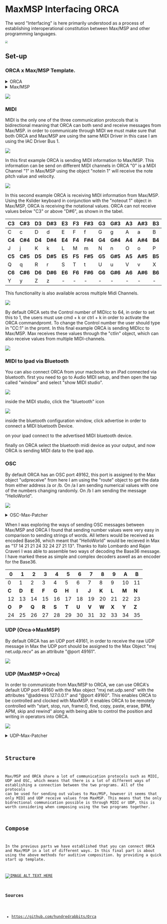 # MaxMSP Interfacing ORCA
The word "Interfacing" is here primarily understood as a process of establishing interoperational constitution between Max/MSP and other programming languages.

<img src="./media/Logo_ORCAAufbauMaxMSP.png" style="zoom:50%;" />

## Set-up

### ORCA x Max/MSP Template.
<details>
  <summary>ORCA</summary>
.........
.........
..D2.....
..*......
..:04C...
.........
.........

</details>

<details>
  <summary>Max/MSP</summary>
<pre><code>
----------begin_max5_patcher----------
687.3ocyVssihCCC841uBTeFPMkVJy9qrZDJT7.YTZBJIkEzH1u8M2JWC2Fp
FsOzzFGWe7wwwNeEGkLiuAjI89Uue2KJ5q3nHqHifH+7njZ7lJJVZUKgRVCC
WfIr+lz2s7ZrfgqgqrJYtcA9rOGflzJbEVUsjvVLU.UJG5n2Fl1uGZzHyq27
SJGl16c++vZpILJnrtQlWn1szVByX.sh2vr1J8vOvaTs+QgWpSjZ6Jvgahjr
fgoI8O9KyyGTNVY9fRjZ699dWWnIqBDSAFdF0ZEjeMIdMLeJVoDjYMJ3vWRe
.0GQMwLZCv+nUbq7iMeqK5oyIq0vHJoZqC87.JTqiUl0FTlNLjAnb1hquoch
pDMVDL8R5dFfXaVy3fv4sgKhO.k0FMOQI4RtPExobptKN9vK63t39OXRaEut
FzYG98IErQ4jujMbeNo.jZcvJBmMkRXv9Dpr.oxk2JUdrMIdRoYbTlYLK8ZY
xnfYqocHIWCzPGFGeCFL4HBjM9mh.0fThW.WP.TH2O+Va.E4FetnvNlZ8+r6
UJ4T+GcsxE5JAcH0RCQsQ2fZkn+yXFC9i1oufXywUgZATd2N.YSPG5.7rbKs
6HP01JJDhBE2kBtyM4i5zcGeyotbOpVo6.cIAyuKAcoe9JaYOWggelzOFWA5
NfANbc+DPKsPSJ9Nraz0XGgYuKwQuNgtVLRLccN6xXV2zH+zXfj2HpZsc6cq
5g16pyAohvr8xNRoRmNACyOEPoO.PouHPEO.NmwZtXNHtdcfNG4zKQF8ZAWs
QytGx4cwt3CjsX5C8x.k+.wxhNHaA8.3jeANtic3UqVCBoWYKD5hLexsanS5
amRXto1i8IBXMoUeac7DrPWMQoKkzHb2ecyXWczjZtN0f0P7YGZxogzV.ybW
W4JriG15bw6h+GvfS6Ru
-----------end_max5_patcher-----------
</code></pre>
</details>

![](./media/Max:MSP-ORCA-Template.png)

### MIDI

MIDI is the only one of the three communication protocols that is bidirectional meaning that ORCA can both send and receive messages from Max/MSP. in order to communicate through MIDI we must make sure that both ORCA and Max/MSP are using the same MIDI Driver in this case I am using the IAC Driver Bus 1.

![](./media/MaxMSP-Aufbau-ORCA-MIDI-Driver-Select.gif)

In this first example ORCA is sending MIDI information to Max/MSP. This information can be send on different MIDI channels in ORCA "0" is a MIDI Channel "1" in Max/MSP using the object "notein 1" will receive the note pitch value and velocity.

![](./media/MaxMSP-Aufbau-ORCA-Midiin.gif)

In this second example ORCA is receiving MIDI information from Max/MSP. Using the Kslider keyboard in conjunction with the "noteout 1" object in Max/MSP, ORCA is receiving the notational values. ORCA can not receive values below "C3" or above "D#6", as shown in the tabel.

| C3     | C#3     | D3     | D#3     | E3     | F3     | F#3     | G3     | G#3     | A3     | A#3     | B3     |
| ------ | ------- | :----- | ------- | ------ | ------ | ------- | ------ | ------- | ------ | ------- | ------ |
| C      | c       | D      | d       | E      | F      | f       | G      | g       | A      | a       | B      |
| **C4** | **C#4** | **D4** | **D#4** | **E4** | **F4** | **F#4** | **G4** | **G#4** | **A4** | **A#4** | **B4** |
| J      | j       | K      | k       | L      | M      | m       | N      | n       | O      | o       | P      |
| **C5** | **C#5** | **D5** | **D#5** | **E5** | **F5** | **F#5** | **G5** | **G#5** | **A5** | **A#5** | **B5** |
| Q      | q       | R      | r       | S      | T      | t       | U      | u       | V      | v       | X      |
| **C6** | **C#6** | **D6** | **D#6** | **E6** | **F6** | **F#6** | **G6** | **G#6** | **A6** | **A#6** | **B6** |
| Y      | y       | Z      | z       | -      | -      | -       | -      | -       | -      | -       | -      |

This functionality is also available across multiple Midi Channels.

![](./media/MaxMSP-Aufbau-ORCA-MidiOut.gif)

By default ORCA sets the Control number of MIDIcc to 64, in order to set this to 1, the users must use cmd + k or ctrl + k in order to activate the ORCA commandpromt. To change the Control number the user should type in "CC:1" in the promt. In this final example ORCA is sending MIDIcc to Max/MSP. Max receives these values through the "ctlin" object, which can also receive values from multiple MIDI-channels.

![](./media/MaxMSP-Aufbau-ORCA-MIDIcc.gif)

### MIDI to Ipad via Bluetooth

You can also connect ORCA from your macbook to an iPad connected via bluetooth. first you need to go to Audio MIDI setup, and then open the tap called "window" and select "show MIDI studio". 

![](./media/show-midi-studio.png)

inside the MIDI studio, click the "bluetooth" icon

![](./media/click-bluetooth-icon.png)

inside the bluetooth configuration window, click advertise in order to connect a MIDI bluetooth Device.

on your ipad connect to the advertised MIDI bluetooth device.

finally on ORCA select the bluetooth midi device as your output, and now ORCA is sending MIDI data to the ipad app.

### OSC

By default ORCA has an OSC port 49162, this port is assigned to the Max object "udpreceive" from here I am using the "route" object to get the data from either address /a or /b. On /a I am sending numerical values with one of the numbers changing randomly. On /b I am sending the message "HelloWorld".

![](./media/MaxMSP-Aufbau-ORCA-OSC-and-Base36-encoding-and-decoding.gif)
<details>
  <summary>OSC-Max-Patcher</summary>
  <pre><code>
----------begin_max5_patcher----------
1202.3oc0ZsraaiCEcs8WgfPW5wPjTublMMKmUy1NnMHf1hNUoRTBjTNISQ+
2G9PxOlRaKYKqnfBnFSQqCO2yk2GT9mSm3tr3UB204Nmu5LYxOmNYhdH0.Sp
+7D2b7qqxvb8zbyIbN9Ih6Ly8DjWE5wAgMCklnGnX4y+AxuYPZUdJMiHzODX
8fkXwpumRe5QFYkvrHBCCmGLyA34M2alCbg5CP3bOmG18fJpDMOIP8nlgDuU
RLOFWWmGT24WSmptL6ZIWfMxg5L4fAuijaUQdNgJ9Mx8WTNgIb96RBCKJX1X
JvJSAmho.EEChUWWfzz06nD06BXSV5Fx7jTbVyRaClQw4jCu4WgOXgOfs7oD
yjeGAg8HghWlQ1mVskqA.M+hBTW8071O9nbEdTQcli65rBr7o17M43MjjGwB
AKcYkfr6u30FlZKih7YUjh0MC2L99Dj+8BlXqE5e3jFK2AypYA4Y4dUzTAW7
V1QmPVA8I6ZfYtZIt4+tM5MxpdC6S8123U+wRu+x.p2nATuA1z6nav1af2Gp
s2kE7gRtACmbaK2zMXq8GKs9KCmV2CBMk7hT19shPJw+vwy7ul6stftij2yr
K+.n8ZS7OtHijanUUg4Go05PS0ImuLL05gm9uFGK4zGlROkwskqboH8su8ml
Kf.80s7NKkRVUTQE66S1RiWmqOu13AA9lMJ5jfnfQtw6S.kI6SP8Uj9peGcy
BtPKEHxDRA4Mpcyt2ZYxK5JoCh8UjNH58nAmSDZg28.K.6JN5rjuIvhGXTq3
uvREj6bteuPJgcxB4egNGaic7gv9bXniNYffWnApIjwH2.QXXNwBsi6dnRTj
4bQzISVzRVeioWIlKrRuNerOv338nW73fdqJJeyF6.clc996pYF4ONX25TZh
sFC67VRn2dravSnUkujX6.47CNUWOdcrqGjGTmz1bjcmqNkS10yRL8o9M4Mi
TRnINLxKRI8Na1Bj6kw2XcsqKBFVO1iqov9TSUIYG6ZJ+GokVUTO2KisFEMF
LRTTzh9TQAPznWQwk41DTTj6kQ1ZAEMNRpvpn1pxyqq4TVrXW4.ik2v0ZkC5
cd1ZDpy06.LmbV8onMRJmiKJJswtNqdA6WtCXjTqZF1Zwbcka6Wm5PGE8zQV
VZOxRXmy8Cd+hqbzDE8a0bfQaZh7We1gRDyqRJmyUp5mwIILoOsLdezb4ZcN
v4ykELgLpAHzZvntp2ZOZn4c0Ai6otSzea84t9+9oSnW.pwOz1vKpXqZdTM+
tHb1sHRHbQJEKRKn6MI8IP4.Oh.zZnPsFJvUBk5HoOOTpCr2AcsPAaMTWqAL
p0Hcs1OTqQx6JQRcDMmGp9.HzPADXn.ZfvIBNP.ENP3zFWtvd.G+1.jOpOPZ
nbt8aiufpq4qGIuAhRpdiOKPnn9.onAhRvgx10JuAS9nl5YXIxBOO5uzt9D3
CiCuEXv0kten1ooeOusHI7Mw71RvuIFXX6pcKnOrwfEstjzqGq1XRg8ARW1t
eSqD3xxMDFudxZLjMT8bgVYimo+XJ07QcOJtLxlzl4aFAyj89HjM9TwLuVxW
CMugV27BoOBsJs1MQxNIj5l0TuBSdI1PDcOcS+0z+CjDmqJI
-----------end_max5_patcher-----------
</code></pre>
</details>

When I was exploring the ways of sending OSC messages between Max/MSP and ORCA I found that sending number values were very easy in comparison to sending strings of words. All letters would be received as encoded Base36, which meant that "HelloWorld" would be recieved in Max as "17 14 21 21 24 32 24 27 21 13". Thanks to Italo Lombardo and Rajan Craveri I was able to assemble two ways of decoding the Base36 message. I have marked these as simple and complex decoders aswell as an encoder for the Base36.

| **0** | **1** | **2** | **3** | **4** | **5** | **6** | **7** | **8** | **9** | **A** | **B** |
| ----- | ----- | ----- | ----- | ----- | ----- | ----- | ----- | ----- | ----- | ----- | ----- |
| 0     | 1     | 2     | 3     | 4     | 5     | 6     | 7     | 8     | 9     | 10    | 11    |
| **C** | **D** | **E** | **F** | **G** | **H** | **I** | **J** | **K** | **L** | **M** | **N** |
| 12    | 13    | 14    | 15    | 16    | 17    | 18    | 19    | 20    | 21    | 22    | 23    |
| **O** | **P** | **Q** | **R** | **S** | **T** | **U** | **V** | **W** | **X** | **Y** | **Z** |
| 24    | 25    | 26    | 27    | 28    | 29    | 30    | 31    | 32    | 33    | 34    | 35    |



### UDP (Orca->MaxMSP)

By default ORCA has an UDP port 49161, in order to receive the raw UDP message in Max the UDP port should be assigned to the Max Object "mxj net.udp.recv" as an attribute "@port 49161".

![](./media/MaxMSP-Aufbau-ORCA-RawUDP.gif)

### UDP (MaxMSP->Orca)

In order to communicate from Max/MSP to ORCA, we can use ORCA's default UDP port 49160 with the Max object "mxj net.udp.send" with the attributes "@address 127.0.0.1" and "@port 49160". This enables ORCA to be controlled and clocked with MaxMSP. it enables ORCA to be remotely controlled with "start, stop, run, frame:0, find, copy, paste, erase, BPM, APM, skip and rewind" along with being able to control the position and writing in operators into ORCA.

![](./media/ORCA_MaxBPMAPM.gif)

<details>
  <summary>UDP-Max-Patcher</summary>
  <pre><code>
----------begin_max5_patcher---------- 6079.3oc6c01bjiab9yq9UvZp6CIUIqfFuRdNoJeWbxkWN633DGam6tRE0LT yxcGQNgCGs6ZW2+8PBPxgTZdAbH.GHJsWcRZ3KC59AMdP2.M.9qW8tY2k94n My79Zuev6cu6ud06dm7RkW3cUe9cydH7yyWEtQ9XyRh9T5ceX10pakG84b4k W688Q44QYat82t8g6J9c8Sjr8gzs4qhxkuNt5ppKk+k0QpxdVbR9rq8lcWXx xYd+T0SsNLe96iSVdaVz7b0Cxn92vt1CyuAcsG.P4uv3aPMuSQ4EmTWbnpKF uPJjEB9ufhDyZ+0GkUorUZ66lce7pnGKzf3zjxaAWWc8v0qac4205UJgnOjJ +h7ut4RwIpKAMWJK5w352mzb0vrBkLuPC2lIQiYelSms6qIcQTVx1X42j5h+ 7U0hjrZII7gnMqCmqd4xZu5auC1Pk3j7Gbp7WTezNPqnNe4pz4eLZQKPqnRZ cTRbx5rnMQI4g4UBdysWDce31U42deZR9l3+hr3ghph8c+6qDu8dyREPJ6eS Vb3pFoeYV7hzjRgnS0P4kqKtevCXRCAVakQ9DIgq2yKWXATfIG3laJTxsatK LqrV5tUQsLXKrzSSW08VMu2pn6yqt853jjmfh4oqO7MyhW99i7t2kVbyGN12 s7Natcah5t2VXPje6lvG6h14gqVU0vs6W+mCSheHLOJOVUEfQM2LJIrPQe+l 4YoqV0QeU24w8bmEEF3yi9T7h72KKn1FCEOd75ZinYM0xKhWFsIu60xCWto6 U1j+EEn25RauqpA7s4QOrdUgVz8A5Ps0t0ZaJtNW+XTcco6tOK8gMe4g6RW0 91c45fV24Y7cMjbGhnCHTokMIn7WhmQz8bxt1kWKBORAaR8M94qtp9Ot17fx Gi9x10GFOnGCOp3+e9uNINgH2HJ5Q.PRdMFR18vQAJzA.JFyj.0caKZ6lbll Gc5G7DlHXAQ9KZ8O6uIBkOqSQkUvHWzY9spV5RLabLg1DsxC7vdDOpGyi6I7 78B7PdeiWn225cm2+n2bues2Bu+IuHu+Yu689Nukd+Kdu26e0K16ey6Cd+6d ez668V48a7dv625k38e3k5867V68e58+4868x79u7138e6k68G7158+38n2e z6Sd+IuO68m89h2+q2eosLsJNIZd51DofwNX0Hmbx5wqe62uV98oayRgRBJP H4o.JVxtyOVi1NVXcZ0NVD6w4ogmIQlNT3LIyMPktxobO83D3GBP.w30S2X2 OWEHM7d4.tIAIkBdXv.oiVQXB4uP0+r28fQQr1xv7zGdHJoqWkx2HYQzmaEI kK.AU8haBLf2KL.uGLXWPTkc+c.umkJQ482O3rIca17Z68ZOPKh9riBUDOPd bRSPk+vNJM4SpU0SukiBG7zTNJXRrnbT5tkVxgrJ0hxg90K1WN.GQNvNhbPb D4f5HxAyQjCtiHGBGQN7cD4HvU3wbFBUWgQEbEJUvU3TAWgTEbEVUvUnUAWg WEbEhUvUXVwtByJ1Y7U0UXVwtByJ1UXVwtByJ1UXVwtByJ1UXVwtByJwUXVI tByJwYFF.WgYk3JLqDWgYk3JLqDWgYk3JLqDWgYk5JLqTWgYk5JLqTmYDVcE lUpqvrRcElUpqvrRcElUpqvrxbElUlqvrxbElUlqvrxblIuxUXVYtByJyUXV YtByJyUXV4tByJ2AXVqyDDMxUimmcIoYKTquD3BKb6KEbZDNjkDNtAx1lpKV ujWlUtzFVbqZYbbaXddV7cayUIpT60vSuVtAKWkdW3ppESPyhQYOqFgq1Ibx epfIcV0TqheL5lE6VcKydLbWI0byef8S8bYSUl8f2uJML+nKZJLVt7AHb0R+ ATK.nCsnof8snon6VzTOO4vgNUNM0JGo94wvUaiRu+4Kjpce80ZYS5y05daS hyaVRH66AdnPej4N6tkfR6auJMY4wf+m7cEJqZIn8+ks48oYsVCS+teyrqZa EaS6EpcrWH.cn1KjWC1KTCXu7sFwd4fqJyEQEUSQ62JANjUxIWEl.guaUXxN mEgI9sEg4aKBy2VDlusHLu7KitpUVwvWEc.0kVEcXwgAMrNqYMcANhbMLQEm dc6fODvgeac6bx0sCJv4V2NXCrlUfAutcryZVAnZG2OX0we.qcTzVcsyTX9o qbfm5QyePusKbdIK+uaSg2F8LtrNqizi54sjrU43M2u2NdSBBdyw62b79MGu eywaWwwaLwenNdiDioi21GXBXR2DM.v3R6qGHO3vfVu1EMz0o6.gZWBa.ao. HitGKjmtb4pH6uUJvgAa4.NhkyK3P1v9AyFulWD7HEuONX2rBbVw6i88cusf BLdfgxRBDuT2BJT82XBHv2Q2AJPZOQ4AVcme.o8bhWBkVTNzdme.IrtbnUVd X2cBi5wvQC4vlixRYOF5IGkbn1TN70FOfWsi1SXVV5mtsvAkCrY2ROzn8nlA 9qO7ebzj4fHtgHZl8Ur.tIn3yn5+wD8dLgnuBGSH.TAGf8eabgdabgdabgbn g+vGnxszUluJKSN+vXw9BGZ.Pr+Lx1fbL4tj9fhQiMcmS1FXRQ9OnP7M5TWW zs0lvkQ6EmP1Zml12WbyNalhn6YmqMiv+E1FnLhxuAyJy3czPYZDANBSS78d +MeUL382+O3g9a8xeeThmh+vNVOAfbvCpPPnxoT7YQViLo4Sbx7EQyOS0tqa 3mnkSs0CZ.8SMpC25Eglg6Ww4plA6gPyPeYQyfwJBVNcfiJOVvdkRxvU1NJD bPjLB9KLRl51MUVOCfjQHl7jLADrrCcJYvrLbzX4YGXOO6.osiIPC3E07f1n 4hfgx4xwNTHjLv5yxWcSHRvPyqWLmXzXHkGrXmo5+rjqSMvlGbb1NE3nVZTL UNiSNK6pSms3OQRaFNwhxaRYxU2Z0DlbrolImufo.GCXxwcDStKpuAXBav8F JlL9FXBzv+EouAXe9f8MH30ouAP.anD0BzT02.fSFJQs.dy2fmzZ0Dlb3opu Alvji7Z12…wUSXFYncFxHu3cMfwUI34vwhWVIOcsQvfydZLi85xufJjinVC 0CgilwmZbz0XiZx3GBEMS7lWAcnnLg8l+TydqJe1Mf4VvadDTv+CCsWPpXh3 QfIvBi1ba4lOEWHq3Azf6jpt.UM2iU6IVApUKx4n7jQczBFCvgALSANTzTCb JOQWMkki+TCb.t4ZVMpSq8XEEBNXviNIfeUFEBFAC0qP.MQiBA3AC0sPj+aQ gz0sngaugXSynPLg4F50bTHb.Zmo5Cv0aH.+xJqIEBYV0xDnA1OHDPdcl0j7 BupD6fvgj1jP.8E+5b.W.Cp1RzA2VBdY0VhpT1gmAxf+qzk4.Nv2TofL3yGs ADByrV9iTsFpvCN2RALZBfGBtvX3gqOO0GQ8In5kT2Y27.SlV6lWBhpkBEOz 8yqBVmoEzvqXUMAz3Jqz2zjni2QDV6s5LcgORfpQG6ri.Ev9u38uSPf1TPCh AN3E+T1zXaLbzffFokBdQK1rzh9NPiAmCgI6nVk4TmIv.i2Zje65wdUxKJ.n xgLTkfvCXQxCD7rwbiumY6w8qFY7QCbf+.BY5tKKT2PyDFPzokATCzX.KHiN zw0aYe6Ca90oeJw6aJ2yqN6MZvF8Vs2ZBLV8Bmu+N7QlBQQyoDSE0HQLAvCV 0J81D3g+KunnqUeCDE83lrIivlENmXpPEG2TMYDfFrvXPC75KJ5Z3y.QQSe4 uaPw3HSE2HcBrTHvBigFzoTTzM.yvihlxlxQQy7ACEEMkOpAAwsd1yTgLCOF Hylg0N1gQPUCMSX.4OwLfpgFCXAELVQQ+GVOvXnazZCDCMaJLyqTgwhgFASA 7.arXnQu.mI5Z02.wPilXyDMIvXwPilXyDc8h0vDPi+quXnqgOCDCMJ3EeLz j.iECM7xeWHrw1v.nALkhgtAXFdLzi4In83GCMELULz.YTCAhX6PfpQlgGAD PmtwPW2PyDFP7okATCzX.KHwXEC82Gce9.ihtQuMPTzf+DHpQBBapnFmBSDM lwLDbD7BLF5Zs2DwPOwNalwXrwBTjMsfFvmaLng95KF5Z3yDwPid4uZ8f.CE 0X.6EeHzMlFCGLHSoHnavkAGAc.cJG.MlhLS.zAia3OTaG9SMvL3ne78mtgO W2Jy.lOhok4SCxLX6m.+wJ34ee4gq5.idtQuGdzyl8v7ZDNOlZ1FA33AdfLQ 4tx4wz4iYCbahoYZ2DRvr5rHfbFMfHc1setP6CLEleWFbrIzqJbje93HwAvw Kl8XSpTOX6QbvqY6wlE18vsGQiDNNFGke06lSU6oQC4.CcL65Potm+p9RMhY 7.3FerfS3Ap+4iKinUZebNdNPB5XZT6yS6S6b4ajrHRpjf6fHXN0RPBzKHA6 PFIHlkfDbufDh6.I9pDj17HBoWHBcOHRSgNaUbRzFk79TPRpRk2e+P0lzsYy qIPqhA5Zut5yhnM4wIg4woIsePh5A0ppp2Rgn3KGzQJ7ssTf0PJjaPh1SL3Z BF991VJzCLrpXvz09jZSofpoT.10xf3DfAVavP7rm7g3EqSiSx2T2oLSc9.R U9k09iVR780lwicRouZRZCvpQmKPI7keryqklsHJS+99smFg0Ui.0t5bc0Q4 G2uFgtrZjp8FniJoFtPBTkn9c+HwuZ6xs5nl0+ogM0nvfUT3xgkRKEV5soma JakaxhGT1rigBQWFQ4NVeoghcDCr1hguMECj1hQfEEixggQOwfhroX3KzUND 9isgaeDN5X2hG6qqWWMpgkjCsaWUKwVRN.somIiekEnMHgFeybsojDAVsFT6 JP73WApa+qAzQu9SDzWNTKIG9lnEH5BKb6qspsstDBsQNj6JbXAe7qV4ZKbV s2GAqutJXI4fZBKIzEV31mMm0My0NLEA1p0fZ6OE2tr4Z6xh.YU4PauS3V0O Wd+hXxdxg1cjwsp2ZbgiHGZ2C.2p8.v0tG.NXU4PaRVNwpxg17ob61dA2qAb wdxg17obq1+BG4FxASa9TlU6mioMeJypdtwzlOkwspbnMeJyp7GLVuFuV6IG ZymxrZ+KLhaHGTsau.Vk+fJbD4.oYp.zLvBVTNza.NroXTOqEWZ3fD3Fvgts VnbqKFPeh71RxgvMfCga.G.tWSMp8jCs4NnVUNP522hUiY.osuGTqxdfztdA Yy97A8ysJqlBhf1IWEDfspbfMwTUgtvBG1erGjUH.5I+uKJaGM+drTkpef1V 91zsp8k9PGJQir4no.BykeiDPkPYXd27ajau7arbeUVS4mZyAc.jceoUFDKH VWN.svCqZVocPkkGhCmvthE.sx7zx01zEIyS6iNgOUhZVqSpLyjWsJUexGqR TSlfbYRTydnw6I7rCnwprski3WlrsEnZmq+Bq1A.kqcKUgUkCVurpsmbnsqw Tq5hNk3Hxg1q7.JXc4PO6TjUkCsm1G61wFpmhwXRWizlt9jNyU2oCkKWh5be 0JK9IerbSzR1gEohMO3lw0cdRPuZsZqzuFzd3I2mD+DnuouQ05DpyGsl7KLn 7WaMv6J+1LN.h18hQrJKEgpq2Ebt0kCsXsIVsWLsWyJ.9j1UhpMDGUb.BJbg hCnG5j+ohCnVmTN96i8aGGP8GqhCPPoWn3.5gFi0sVTEGfPHtPwAHWFS50R0 pib.Qa+qHVcjCHPurpsmbnuSLV0uWsWXW1VNz1yBrv5xgV1oXq1yFV6T72pc zi48TLFQ5ZskM.iNIccUmNUN96yvsiCn9iUwA3ioWn3.vjd0Z0ZwAf0Npc7I G2yl9FUwAz4iVS9QlS9arF3ckeaFGf9ymAXUVaP6QYjEXc4PKVavp8d.ZO5d vIojn31yG.EcolO.80ITvohCnVmp1mW86Le.0erJN.J5RMe.8Piw5VKphCfR tTyG.PztkpcagPztkpUiGAv8xp1dxg1wiX0zREzNktrrbfzNdDqtGUsOtrCI GVMN.sSwMhcqVD8YapxZ9ch38DMFwdMzV1JOdjOUuFnNSKAC5LsD0erJbDp+ kZZIzNuGIjwu5P6gJ+z6nYUagTUvOghZWaT+wpZilzCZ7qMn8r1vRhAoW8jX OtB86g+jw3032lJF0NezZxOXP42uybU0H+1LFUDR6dPs5byncRQ2z.ZuaTqW UIPWoJlvGiVbawaEMO+1v77r361lq1.WaIPkEz7r300ETyFC6rEwKKjgtWa4 pz6BWI0unrlsI7lamGtTsc3N6pcBm7mJXRVls1QcUxvw1jy2sAm+iy79w5RZ +6W2GYqMeua.7Te47dv1+4d2d2xx6r45Bpiu5dpeK27o3BYAueUAePU45SnN b04aiRcHJd99oN0mQc6eSFu9MT6evvYn4qheL5lE61Q4m8X3Nanla9C3e5Lf lt6J6687yM.cCujQQMqWTP4WxgPH34HD.GCffNM6ZZucjVdOFtZaT58MjD0T Ds95q0xlsO5V2aaRb9l7ur5fOvpzjkGCe67vadeZ1tM9++7lnUUGVKULLmUa YMqwI1oFGSD2Pjaz3hysFGOIpwIZTi+mF0ZbvRswQxSehytEtXRTcC5z.ec5 lQq51J00DbQDlA.u4e97AzRmLEp40nUtYp16bbrsyEs0gerv2T4+c1Npcvye lixviUU4vyOVH6VyS2GGeS25cNxYvpibFC48ZA6ZgTW70J9we7W54W9Cj7G0 OYY3ByS2p7tBOtnW0YMZQPN0mDRZ603tSduw.89JnDy9Jr7mD4Ooiskl5XNB H8Ofgcmg4l.qNRavMiWKPZgoCG2pEHBNNtP1me0rQvF5SYw4QecQLjd+xh+u pc3HCRMMzfda7PGOHpaqrw1Npp80Y.Q3Q.hhxB2DYxQg.HpUgEdWX68Ro8Yy Ln5sNbStYUu.hboBp5Ywu+pGwjp27z0ewBZGlqFj89qcfI0t6iSVXRsCijFk 9G3fH+jZm.eNZWw25cQYmQHCcNFw26.9gj0VDetNi32dBRfd7QHyfchmEsNJ YgWVzmJpS+ZiNpmJPfpNQBCX8GDHtUsJETTmmesJdjqU27w30FsNsBBppS8g 9CAnYlWMCW+fQ0RrJMkp0RRu0RhvjrsYaSLo1EnRrr5EVSuIawHi1URYCguF YRErpBS1Jk1e+b.i5Hvl7z0lT43vtwcjzeOWAiV4sdUnY8xAOHky2BbK2YXt EBPGF2B2fJ4Ce9CdIQ42rcw5a1Tps+pvEKxJprKpID2THg2.d+p0oY4Esi.N xrt7oF4TU6SeZuwgNNzJeqtGanJX4oSPdE377CjsNIHyglS7cyH9yvesKHxX UPvXUPiT4zcu82lEjNkCFZmPGOIAtraQWNHV6xd4mjIUmcQyGIzkpSKMJwDk zX0TipikY6cJiyujP5XgTluHseJCYb1mBGLs4opvgSV3LifxTcTTgQJJcLR4 FojzwJ02L32H0viDDniNYrR5Tle.xHEUm8ShCTTBiURmrMkwJoS2opwJJxI6 D0DEkXrryg.scLX3k0X4JLQa+rLdWYDsgSi2QFdrHG0xoDa3DKVKuDrB3Bik KexYXWCqWpUzRbOZhZ151m1d7P5MyHXr1DD3gVTZQ5Yhtm.PakhLzh57XZTi kR350OFkso5gkkwrGB+PpzFx+Z4GiSTeTN5LyxhdLt94k4dwrvr4uONOZd91 L0by+YtJ4Bl8PZg0Xx13JCR4JIXlLOzdx32zLs9e.+KpxdpBE49vsqx6p82s bd5Jk37CdnaHXFM35x+fxPA9x+RntFzZPlJGIL46cabRo5FU+9TBNfCkulOv Hb4WPffSEvA9BpeQeNVPYxWTfX99p+xmRdxK1TI14sC3nhmU9NkeMRA.XbeN QJ.Mu8cKuOd0plWscBAVO.byVlEtHNJIuYMSHebnAgpzlh+pT5jEJsiLV8F3 52.Gff.t7MJfTDU8WfDmd9q062JLYoZhvvhxwFr5pqyRKG.xJ6phWMnSxDdc UKhrBEsIOFqV7FydnvJItltscKnFqpOtYUbgk3erzL8XVWszHUxG09G0sdFn rnFi1uc01niaoGNedQAz0ZGJqLKQVdgINB+LqUCJfeWVTTRukPToHwHk+SZS yKamXTgSNsueW5pE8V1JAJjzBkEfAlDGg1Vn8W.UbnxweuTB2rNTwLKGl9q9 4q9+ATa9BXC -----------end_max5_patcher-----------
</details>

## Structure

Max/MSP and ORCA share a lot of communication protocols such as MIDI, UDP and OSC, which means that there is a lot of different ways of establishing a connection between the two programs. All of the protocols can be used for sending out values to Max/MSP, however it seems that only MIDI and UDP receive values from MaxMSP. This means that the only bidrectional communication possible is through MIDI or UDP, this is worth considering when composing using the two programs together.

## Compose
In the previous parts we have established that you can connect ORCA and Max/MSP in a lot of different ways. In this final part is about using the above methods for auditive composition. by providing a quick start up template.

[![IMAGE ALT TEXT HERE](https://i.vimeocdn.com/video/862947495.jpg)](https://player.vimeo.com/video/396270237)


### Sources

- https://github.com/hundredrabbits/Orca

  
